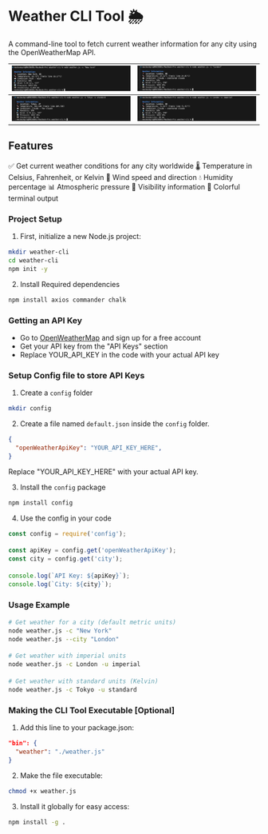 # Weather CLI Tool 🌦️

A command-line tool to fetch current weather information for any city using the OpenWeatherMap API.


| ![New York](https://github.com/AyeshaIftikhar/100-Days-of-Nodejs/blob/main/output/screenshots/weather-cli-newyork.png) | ![London](https://github.com/AyeshaIftikhar/100-Days-of-Nodejs/blob/main/output/screenshots/weather-cli-london.png)  | 
| ------------ | -------- |
| ![Tokyo](https://github.com/AyeshaIftikhar/100-Days-of-Nodejs/blob/main/output/screenshots/weather-cli-tokyo.png)  | ![London](https://github.com/AyeshaIftikhar/100-Days-of-Nodejs/blob/main/output/screenshots/weather-cli-london-imperial.png)  | 


## Features

✅ Get current weather conditions for any city worldwide
🌡️ Temperature in Celsius, Fahrenheit, or Kelvin
💨 Wind speed and direction
💧 Humidity percentage
📊 Atmospheric pressure
👀 Visibility information
🎨 Colorful terminal output

### Project Setup

1. First, initialize a new Node.js project:
```bash
mkdir weather-cli
cd weather-cli
npm init -y
```

2. Install Required dependencies
```bash
npm install axios commander chalk
```

### Getting an API Key

- Go to [OpenWeatherMap](https://openweathermap.org/) and sign up for a free account
- Get your API key from the "API Keys" section
- Replace YOUR_API_KEY in the code with your actual API key

### Setup Config file to store API Keys

1. Create a `config` folder
```bash
mkdir config
```

2. Create a file named `default.json` inside the `config` folder.
```json
{
  "openWeatherApiKey": "YOUR_API_KEY_HERE",
}
```
Replace "YOUR_API_KEY_HERE" with your actual API key.

3. Install the `config` package
```bash
npm install config
```

4. Use the config in your code
```js
const config = require('config');

const apiKey = config.get('openWeatherApiKey');
const city = config.get('city');

console.log(`API Key: ${apiKey}`);
console.log(`City: ${city}`);
```

### Usage Example
```bash
# Get weather for a city (default metric units)
node weather.js -c "New York"
node weather.js --city "London"

# Get weather with imperial units
node weather.js -c London -u imperial

# Get weather with standard units (Kelvin)
node weather.js -c Tokyo -u standard
```


### Making the CLI Tool Executable [Optional]

1. Add this line to your package.json:
```json
"bin": {
  "weather": "./weather.js"
}
```

2. Make the file executable:
```bash
chmod +x weather.js
```

3. Install it globally for easy access:
```bash
npm install -g . 
```


